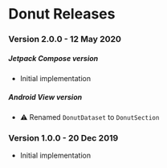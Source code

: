 # Donut Releases #

### Version 2.0.0 - 12 May 2020
##### Jetpack Compose version
- Initial implementation
##### Android View version
- :warning: Renamed `DonutDataset` to `DonutSection`

### Version 1.0.0 - 20 Dec 2019
- Initial implementation
